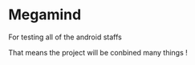 Megamind
========
For testing all of the android staffs

That means the project will be conbined many things !
